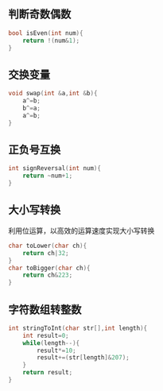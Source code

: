 ## 判断奇数偶数
```cpp
bool isEven(int num){
    return !(num&1);
}
```

## 交换变量
```cpp
void swap(int &a,int &b){
    a^=b;
    b^=a;
    a^=b;
}
```

## 正负号互换
```cpp
int signReversal(int num){
    return ~num+1;
}
```

## 大小写转换
利用位运算，以高效的运算速度实现大小写转换  
```cpp
char toLower(char ch){
    return ch|32;
}
char toBigger(char ch){
    return ch&223;
}
```

## 字符数组转整数
```cpp
int stringToInt(char str[],int length){
    int result=0;
    while(length--){
        result*=10;
        result+=(str[length]&207);
    }
    return result;
}
```